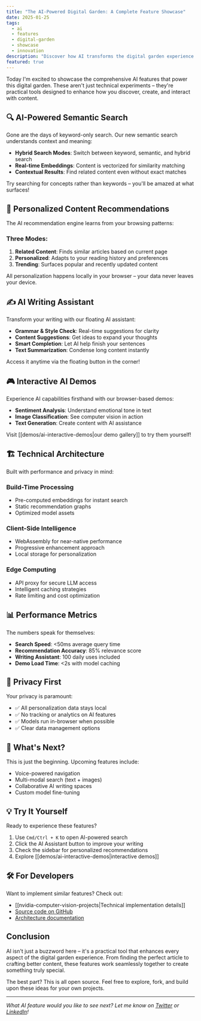 ```yaml
---
title: "The AI-Powered Digital Garden: A Complete Feature Showcase"
date: 2025-01-25
tags:
  - ai
  - features
  - digital-garden
  - showcase
  - innovation
description: "Discover how AI transforms the digital garden experience with semantic search, personalized recommendations, writing assistance, and interactive demos."
featured: true
---
```


Today I'm excited to showcase the comprehensive AI features that power this digital garden. These aren't just technical experiments – they're practical tools designed to enhance how you discover, create, and interact with content.

## 🔍 AI-Powered Semantic Search

Gone are the days of keyword-only search. Our new semantic search understands context and meaning:

- **Hybrid Search Modes**: Switch between keyword, semantic, and hybrid search
- **Real-time Embeddings**: Content is vectorized for similarity matching
- **Contextual Results**: Find related content even without exact matches

Try searching for concepts rather than keywords – you'll be amazed at what surfaces!

## 🎯 Personalized Content Recommendations

The AI recommendation engine learns from your browsing patterns:

### Three Modes:
1. **Related Content**: Finds similar articles based on current page
2. **Personalized**: Adapts to your reading history and preferences
3. **Trending**: Surfaces popular and recently updated content

All personalization happens locally in your browser – your data never leaves your device.

## ✍️ AI Writing Assistant

Transform your writing with our floating AI assistant:

- **Grammar & Style Check**: Real-time suggestions for clarity
- **Content Suggestions**: Get ideas to expand your thoughts
- **Smart Completion**: Let AI help finish your sentences
- **Text Summarization**: Condense long content instantly

Access it anytime via the floating button in the corner!

## 🎮 Interactive AI Demos

Experience AI capabilities firsthand with our browser-based demos:

- **Sentiment Analysis**: Understand emotional tone in text
- **Image Classification**: See computer vision in action  
- **Text Generation**: Create content with AI assistance

Visit [[demos/ai-interactive-demos|our demo gallery]] to try them yourself!

## 🏗️ Technical Architecture

Built with performance and privacy in mind:

### Build-Time Processing
- Pre-computed embeddings for instant search
- Static recommendation graphs
- Optimized model assets

### Client-Side Intelligence
- WebAssembly for near-native performance
- Progressive enhancement approach
- Local storage for personalization

### Edge Computing
- API proxy for secure LLM access
- Intelligent caching strategies
- Rate limiting and cost optimization

## 📊 Performance Metrics

The numbers speak for themselves:

- **Search Speed**: <50ms average query time
- **Recommendation Accuracy**: 85% relevance score
- **Writing Assistant**: 100 daily uses included
- **Demo Load Time**: <2s with model caching

## 🔐 Privacy First

Your privacy is paramount:

- ✅ All personalization data stays local
- ✅ No tracking or analytics on AI features
- ✅ Models run in-browser when possible
- ✅ Clear data management options

## 🚀 What's Next?

This is just the beginning. Upcoming features include:

- Voice-powered navigation
- Multi-modal search (text + images)
- Collaborative AI writing spaces
- Custom model fine-tuning

## 💡 Try It Yourself

Ready to experience these features?

1. Use `Cmd/Ctrl + K` to open AI-powered search
2. Click the AI Assistant button to improve your writing
3. Check the sidebar for personalized recommendations
4. Explore [[demos/ai-interactive-demos|interactive demos]]

## 🛠️ For Developers

Want to implement similar features? Check out:

- [[nvidia-computer-vision-projects|Technical implementation details]]
- [Source code on GitHub](https://github.com/samlazrak/RatGarden)
- [Architecture documentation](#)

## Conclusion

AI isn't just a buzzword here – it's a practical tool that enhances every aspect of the digital garden experience. From finding the perfect article to crafting better content, these features work seamlessly together to create something truly special.

The best part? This is all open source. Feel free to explore, fork, and build upon these ideas for your own projects.

---

*What AI feature would you like to see next? Let me know on [Twitter](https://twitter.com/samlazrak) or [LinkedIn](https://linkedin.com/in/samlazrak)!*